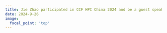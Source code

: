 ```yaml
---
title: Jie Zhao participated in CCF HPC China 2024 and be a guest speaker at The 3rd High-Performance Deep Learning System Forum
date: 2024-9-26
image:
  focal_point: 'top'
---
```



